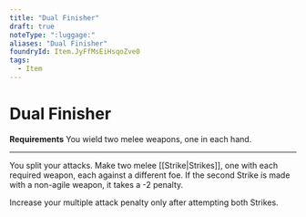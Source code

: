 ```yaml
---
title: "Dual Finisher"
draft: true
noteType: ":luggage:"
aliases: "Dual Finisher"
foundryId: Item.JyFfMsEiHsqoZve0
tags:
  - Item
---
```


# Dual Finisher

**Requirements** You wield two melee weapons, one in each hand.

* * *

You split your attacks. Make two melee [[Strike|Strikes]], one with each required weapon, each against a different foe. If the second Strike is made with a non-agile weapon, it takes a -2 penalty.

Increase your multiple attack penalty only after attempting both Strikes.
